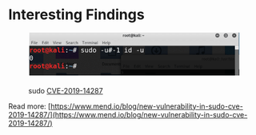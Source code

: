 # Interesting Findings

<figure><img src="../.gitbook/assets/image (12).png" alt=""><figcaption><p>sudo <a href="https://access.redhat.com/security/cve/cve-2019-14287">CVE-2019-14287</a></p></figcaption></figure>

Read more: [https://www.mend.io/blog/new-vulnerability-in-sudo-cve-2019-14287/](https://www.mend.io/blog/new-vulnerability-in-sudo-cve-2019-14287/)

